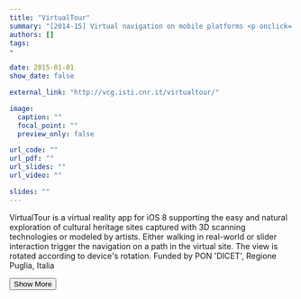 ```yaml
---
title: "VirtualTour"
summary: "[2014-15] Virtual navigation on mobile platforms <p onclick='this.style.display=\"block\"; event.preventDefault();' style='overflow: hidden; display: -webkit-box; -webkit-line-clamp: 3; -webkit-box-orient: vertical;'>VirtualTour is a virtual reality app for iOS 8 supporting the easy and natural exploration of cultural heritage sites captured with 3D scanning technologies or modeled by artists. Either walking in real-world or slider interaction trigger the navigation on a path in the virtual site. The view is rotated according to device's rotation. Funded by PON 'DICET', Regione Puglia, Italia</p>"
authors: []
tags: 
- 

date: 2015-01-01
show_date: false

external_link: "http://vcg.isti.cnr.it/virtualtour/"

image:
  caption: ""
  focal_point: ""
  preview_only: false

url_code: ""
url_pdf: ""
url_slides: ""
url_video: ""

slides: ""
---
```

<p>VirtualTour is a virtual reality app for iOS 8 supporting the easy and natural exploration of cultural heritage sites captured with 3D scanning technologies or modeled by artists. Either walking in real-world or slider interaction trigger the navigation on a path in the virtual site. The view is rotated according to device's rotation. Funded by PON 'DICET', Regione Puglia, Italia</p>
<button onclick="console.log('a')">Show More</button>
